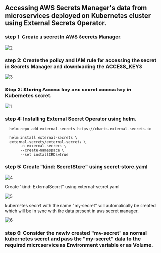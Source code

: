 ## Accessing AWS Secrets Manager's data from microservices deployed on Kubernetes cluster using External Secrets Operator.

### step 1: Create a secret in AWS Secrets Manager.
![2](https://user-images.githubusercontent.com/61675371/226323040-327cdbe6-3ed6-4c92-87eb-9b62b3840a3d.png)

### step 2: Create the policy and IAM rule for accessing the secret in Secrets Manager and downloading the ACCESS_KEYS
![3](https://user-images.githubusercontent.com/61675371/226323183-69d9bc6b-4681-46d9-bb75-08e1e4e55be8.png)

### Step 3: Storing Access key and secret access key in Kubernetes secret.
![1](https://user-images.githubusercontent.com/61675371/226323296-9ef0ebf0-ac39-412a-a589-915d2b806d5d.png)

### step 4: Installing External Secret Operator using helm.



      helm repo add external-secrets https://charts.external-secrets.io

      helm install external-secrets \
      external-secrets/external-secrets \
           -n external-secrets \
           --create-namespace \
           --set installCRDs=true
        
### step 5: Create "kind: SecretStore" using secret-store.yaml
![4](https://user-images.githubusercontent.com/61675371/226323645-3657714d-1f90-40ba-a170-2215feb4d491.png)

Create "kind: ExternalSecret" using external-secret.yaml

![5](https://user-images.githubusercontent.com/61675371/226323874-038fcb63-3738-473e-80be-9c27014d0136.png)

kubernetes secret with the name "my-secret" will automatically be created which will be in sync with the data present in aws secret manager.

![6](https://user-images.githubusercontent.com/61675371/226324087-d0aa87c3-9faf-4b04-8ac4-7eba672e0b17.png)
    
        
### step 6: Consider the newly created "my-secret" as normal kubernetes secret and pass the "my-secret" data to the required microservice as Environment variable or as Volume.
